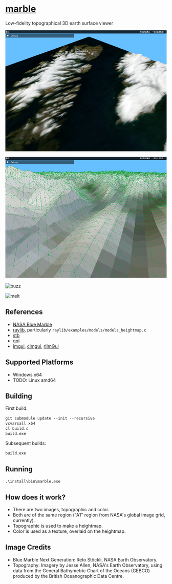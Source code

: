 # [marble](https://github.com/melgrin/marble)

Low-fidelity topographical 3D earth surface viewer

![view](https://raw.githubusercontent.com/melgrin/marble_data/refs/heads/main/marble_samples/view.png)

![grid](https://raw.githubusercontent.com/melgrin/marble_data/refs/heads/main/marble_samples/grid.png)

![buzz](https://github.com/melgrin/marble_data/raw/refs/heads/main/marble_samples/buzz.webp)

![melt](https://github.com/melgrin/marble_data/raw/refs/heads/main/marble_samples/melt.webp)


## References

- [NASA Blue Marble](https://visibleearth.nasa.gov/collection/1484/blue-marble)
- [raylib](https://github.com/raysan5/raylib), particularly `raylib/examples/models/models_heightmap.c`
- [stb](https://github.com/nothings/stb)
- [qoi](https://github.com/phoboslab/qoi)
- [imgui](https://github.com/ocornut/imgui), [cimgui](https://github.com/cimgui/cimgui), [rlImGui](https://github.com/raylib-extras/rlImGui)


## Supported Platforms
- Windows x64
- TODO: Linux amd64


## Building

First build:
```
git submodule update --init --recursive
vcvarsall x64
cl build.c
build.exe
```

Subsequent builds:
```
build.exe
```


## Running

```
.\install\bin\marble.exe
```


## How does it work?

- There are two images, topographic and color.
- Both are of the same region ("A1" region from NASA's global image grid, currently).
- Topographic is used to make a heightmap.
- Color is used as a texture, overlaid on the heightmap.


## Image Credits

- Blue Marble Next Generation: Reto Stöckli, NASA Earth Observatory.
- Topography: Imagery by Jesse Allen, NASA's Earth Observatory, using data from the General Bathymetric Chart of the Oceans (GEBCO) produced by the British Oceanographic Data Centre.

